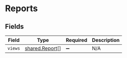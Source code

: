# Reports


## Fields

| Field                                                   | Type                                                    | Required                                                | Description                                             |
| ------------------------------------------------------- | ------------------------------------------------------- | ------------------------------------------------------- | ------------------------------------------------------- |
| `views`                                                 | [shared.Report](../../../sdk/models/shared/report.md)[] | :heavy_minus_sign:                                      | N/A                                                     |